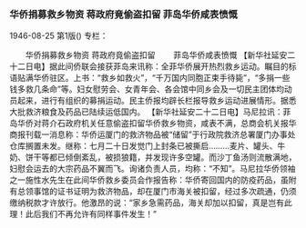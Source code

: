 ### 华侨捐募救乡物资  蒋政府竟偷盗扣留  菲岛华侨咸表愤慨

1946-08-25
第1版()
专栏：

　　华侨捐募救乡物资  蒋政府竟偷盗扣留
　　菲岛华侨咸表愤慨
    【新华社延安二十二日电】据此间侨联会接获菲岛来讯称：全菲华侨展开热烈救乡运动。瞩目的标语贴满华侨驻区。上书：“救乡如救火”，“千万国内同胞正束手待毙”，“多捐一些钱多救几条命”等。妇女慰劳会、女青年会、各会馆中同乡会及一切民主团体均动员起来，进行有组织的募捐运动。民主侨报均辟长栏报导救乡运动进展情形。据悉大批救济粮食及药品已陆续运低国内。
    【新华社延安二十二日电】马尼拉讯：菲岛华侨对蒋介石政府机关任意偷盗扣留华侨救乡物资，咸表不满，总商会机关报华商报刊载一消息称：华侨运厦门的救济物品被“储留”于行政院救济总署厦门办事处仓库搁置未发。继称：七月二十日发觉门上封条已被撕启………麦片、罐头、牛奶、饼干等都已倾倒紊乱，被损狼籍，并发现许多空罐。而沙丁鱼汤则流散满地，妇慰会运去的大宗药品不翼而飞。询诸负责人员，均称：“不知”。马尼拉华侨领袖之一施性水先生在此间华侨救乡委员会作报告称：华侨寄回国内的防疫药品，虽附有总领事馆的证书证明为救济物品，却在厦门市海关被扣留，经过多次疏通，仍须缴纳税款才许放行。他激昂的说：“家乡急需药品，海关却加以扣留，真是岂有此理！此后我们不再允许有同样事件发生！”
